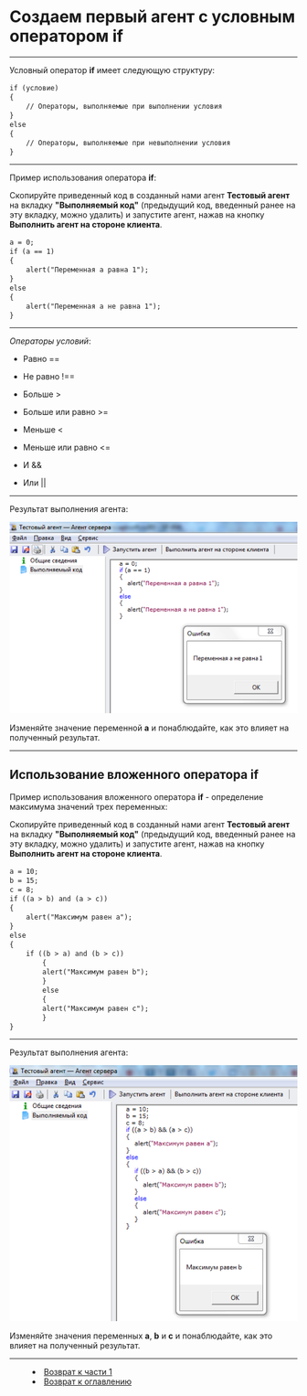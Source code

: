 # Создаем первый агент с условным оператором if
***

Условный оператор **if** имеет следующую структуру:

    if (условие)
    {
		// Операторы, выполняемые при выполнении условия
    } 
    else
    {
		// Операторы, выполняемые при невыполнении условия
    }

---

Пример использования оператора **if**:

Скопируйте приведенный код в созданный нами агент **Тестовый агент** на вкладку **"Выполняемый код"** (предыдущий код, введенный ранее на эту вкладку, можно удалить) и запустите агент, нажав на кнопку **Выполнить агент на стороне клиента**.

    a = 0;
    if (a == 1)
    {
		alert("Переменная a равна 1");
    } 
    else
    {
		alert("Переменная a не равна 1");
    }

---

_Операторы условий_:

* Равно	==
* Не равно	!==

* Больше	>

* Больше или равно	>= 

* Меньше	<

* Меньше или равно	<= 
	
* И	&&

* Или	||


---


Результат выполнения агента:

![](if01.PNG)

Изменяйте значение переменной **a** и понаблюдайте, как это влияет на полученный результат.

---


## Использование вложенного оператора if


Пример использования вложенного оператора **if** - определение максимума значений трех переменных:

Скопируйте приведенный код в созданный нами агент **Тестовый агент** на вкладку **"Выполняемый код"** (предыдущий код, введенный ранее на эту вкладку, можно удалить) и запустите агент, нажав на кнопку **Выполнить агент на стороне клиента**.


    a = 10;
    b = 15;
    c = 8;
    if ((a > b) and (a > c))
    {
		alert("Максимум равен a");
    } 
    else
    {
		if ((b > a) and (b > c))
        	{
			alert("Максимум равен b");
        	}
        	else 
        	{
			alert("Максимум равен c");
        	}
    }
    
---


Результат выполнения агента:

![](if02.PNG)

Изменяйте значения переменных **a**, **b** и **c** и понаблюдайте, как это влияет на полученный результат.




***


<dd><li> <a href="1_language.md"> Возврат к части 1</a></dd>
<dd><li> <a href="README.md"> Возврат к оглавлению</a></dd>
